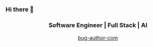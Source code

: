 ### Hi there 👋
<h3 align="center">Software Engineer | Full Stack | AI </h3> 
<p align="center"><a href="https://www.bug-author.com" target="_blank">bug-author-com</p>
